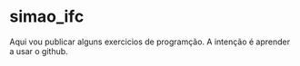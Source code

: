 # simao_ifc
Aqui  vou publicar alguns exercicios de  programção. A intenção é  aprender a usar o github.

